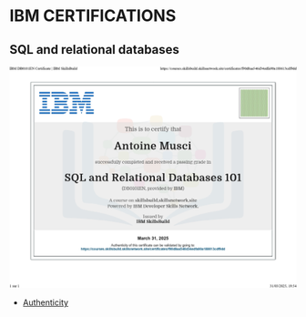 # IBM CERTIFICATIONS

## SQL and relational databases

![certificate](https://github.com/Entwoane/holbertonschool-france-certificates-ibm/blob/main/certificates-trimester-2/certificate-sql.jpg)

- [Authenticity](https://courses.skillsbuild.skillsnetwork.site/certificates/f90d8aa546d34edfa90a188613cdf9dd#)
